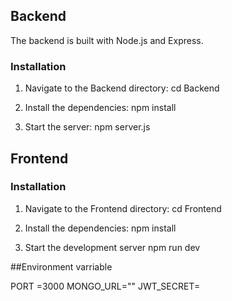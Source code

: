 ## Backend

The backend is built with Node.js and Express.

### Installation

1. Navigate to the Backend directory:
    cd Backend
    
2. Install the dependencies:
    npm install

3. Start the server:
    npm server.js

## Frontend
   ### Installation

1. Navigate to the Frontend directory:
    cd Frontend
    
2. Install the dependencies:
    npm install
1. Start the development server
    npm run dev

##Environment varriable

PORT =3000
MONGO_URL=""
JWT_SECRET=
    
